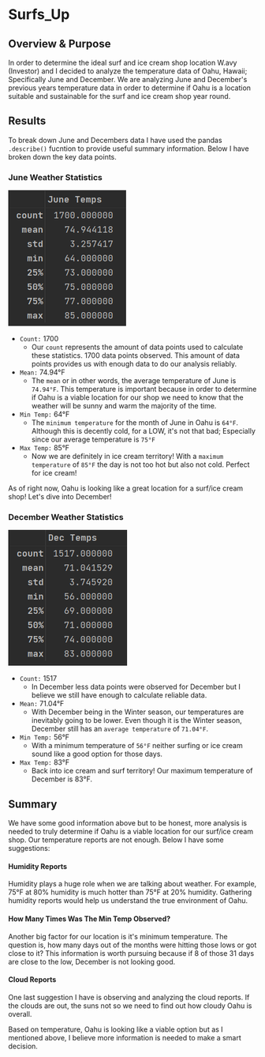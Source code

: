 # Surfs_Up

## Overview & Purpose
In order to determine the ideal surf and ice cream shop location W.avy (Investor)
and I decided to analyze the temperature data of Oahu, Hawaii; Specifically June and 
December. We are analyzing June and December's previous years temperature data
in order to determine if Oahu is a location suitable and sustainable for the surf and 
ice cream shop year round.

## Results

To break down June and Decembers data I have used the pandas ```.describe()``` fucntion
to provide useful summary information. Below I have broken down the key data points.

### June Weather Statistics
![June Weather](https://github.com/StickySitch/Surfs_Up/blob/main/Resources/JuneStats.png)
- ```Count:``` 1700
  - Our ```count``` represents the amount of data points used to calculate these statistics. 1700 data
points observed. This amount of data points provides us with enough data to do our analysis reliably.
- ```Mean:``` 74.94°F
  - The ```mean``` or in other words, the average temperature of June is ```74.94°F```. This temperature is important
because in order to determine if Oahu is a viable location for our shop we need to know that the weather will be sunny and warm the majority of the time.
- ```Min Temp:``` 64°F
  - The ```minimum temperature``` for the month of June in Oahu is ```64°F```. Although this is decently cold, for a LOW, it's not that bad;
Especially since our average temperature is ```75°F```
- ```Max Temp:``` 85°F
  - Now we are definitely in ice cream territory! With a ```maximum temperature``` of ```85°F``` the day is not too hot but also not cold. Perfect for ice cream!

As of right now, Oahu is looking like a great location for a surf/ice cream shop! Let's dive into December!
### December Weather Statistics
![December Weather](https://github.com/StickySitch/Surfs_Up/blob/main/Resources/DecStats.png)
- ```Count:``` 1517
  - In December less data points were observed for December but I believe we still have enough to calculate reliable data.
- ```Mean:``` 71.04°F
  - With December being in the Winter season, our temperatures are inevitably going to be lower. Even though it is the Winter
season, December still has an ```average temperature``` of ```71.04°F```.
- ```Min Temp:``` 56°F
  - With a minimum temperature of ```56°F``` neither surfing or ice cream sound like a good option for those days.
- ```Max Temp:``` 83°F
  - Back into ice cream and surf territory! Our maximum temperature of December is 83°F.

## Summary

We have some good information above but to be honest, more analysis is needed to truly determine if Oahu is a viable location
for our surf/ice cream shop. Our temperature reports are not enough. Below I have some suggestions:

#### Humidity Reports
Humidity plays a huge role when we are talking about weather. For example, 75°F at 80% humidity is much hotter than 75°F at 20% 
humidity. Gathering humidity reports would help us understand the true environment of Oahu.


#### How Many Times Was The Min Temp Observed?
Another big factor for our location is it's minimum temperature. The question is, how many days out of the months were hitting those lows
or got close to it? This information is worth pursuing because if 8 of those 31 days are close to the low, December is not looking good.

#### Cloud Reports
One last suggestion I have is observing and analyzing the cloud reports. If the clouds are out, the suns not so we need to find out how cloudy
Oahu is overall.

Based on temperature, Oahu is looking like a viable option but as I mentioned above, I believe more information is needed to make a smart decision.

